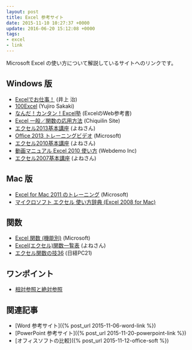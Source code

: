 ```yaml
---
layout: post
title: Excel 参考サイト
date: 2015-11-10 10:27:37 +0000
update: 2016-06-20 15:12:08 +0000
tags:
- excel
- link
---
```

Microsoft Excel の使い方について解説しているサイトへのリンクです。

## Windows 版
- [Excelでお仕事！](http://www.asahi-net.or.jp/~ef2o-inue/top01.html) (井上 治)
- [100Excel](http://www.100excel.com/) (Yujiro Sakaki)
- [なんだ！カンタン！Excel塾](http://kokodane.com/) (ExcelのWeb参考書)
- [Excel 一般／関数の応用方法](http://www.geocities.jp/chiquilin_site/) (Chiquilin Site)
- [エクセル2013基本講座](http://www4.synapse.ne.jp/yone/excel2013/) (よねさん)
- [Office 2013 トレーニングビデオ](http://www.microsoft.com/ja-jp/office/2013/business/training/training-video/default.aspx) (Microsoft)
- [エクセル2010基本講座](http://www4.synapse.ne.jp/yone/excel2010/) (よねさん)
- [動画マニュアル Excel 2010 使い方](http://www.dougamanual.com/blog/230/) (Webdemo Inc)
- [エクセル2007基本講座](http://www.eurus.dti.ne.jp/~yoneyama/Excel2007/) (よねさん)

## Mac 版
- [Excel for Mac 2011 のトレーニング](https://support.office.com/ja-JP/article/Excel-for-Mac-2011-%E3%81%AE%E3%83%88%E3%83%AC%E3%83%BC%E3%83%8B%E3%83%B3%E3%82%B0-cd3c1744-2cd8-47db-8250-c0c0d100e20c) (Microsoft)
- [マイクロソフト エクセル 使い方辞典 (Excel 2008 for Mac)](http://www.openspc2.org/reibun/Excel2008/)

## 関数
- [Excel 関数 (機能別)](https://support.office.com/ja-jp/article/Excel-%E9%96%A2%E6%95%B0-%E6%A9%9F%E8%83%BD%E5%88%A5-5f91f4e9-7b42-46d2-9bd1-63f26a86c0eb) (Microsoft)
- [Excel(エクセル)関数一覧表](http://www.eurus.dti.ne.jp/~yoneyama/Excel/kansu/itiran.html)  (よねさん)
- [エクセル関数の技36](http://pc.nikkeibp.co.jp/pc21/tech/excel36/) (日経PC21)

## ワンポイント
- [相対参照と絶対参照](http://sekika.github.io/2015/10/23/excel-absolute-reference/)

## 関連記事
- [Word 参考サイト]({% post_url 2015-11-06-word-link %})
- [PowerPoint 参考サイト]({% post_url 2015-11-20-powerpoint-link %})
- [オフィスソフトの比較]({% post_url 2015-11-12-office-soft %})
